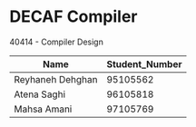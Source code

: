 # DECAF Compiler 

40414 - Compiler Design

| Name	         |Student_Number|
|----------------|--------------|
| Reyhaneh Dehghan |95105562      |
| Atena Saghi |96105818      |
| Mahsa Amani	   |97105769      |

